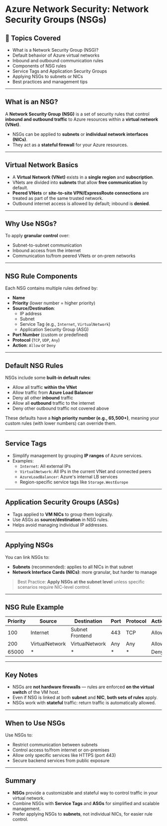 # Azure Network Security: Network Security Groups (NSGs)

## 🔹 Topics Covered
- What is a Network Security Group (NSG)?
- Default behavior of Azure virtual networks
- Inbound and outbound communication rules
- Components of NSG rules
- Service Tags and Application Security Groups
- Applying NSGs to subnets or NICs
- Best practices and management tips

---

## What is an NSG?

A **Network Security Group (NSG)** is a set of security rules that control **inbound and outbound traffic** to Azure resources within a **virtual network (VNet)**.

- NSGs can be applied to **subnets** or **individual network interfaces (NICs)**.
- They act as a **stateful firewall** for your Azure resources.

---

## Virtual Network Basics

- A **Virtual Network (VNet)** exists in a **single region** and **subscription**.
- VNets are divided into **subnets** that allow **free communication** by default.
- **Peered VNets** or **site-to-site VPN/ExpressRoute connections** are treated as part of the same trusted network.
- Outbound internet access is allowed by default; inbound is **denied**.

---

## Why Use NSGs?

To apply **granular control** over:
- Subnet-to-subnet communication
- Inbound access from the internet
- Communication to/from peered VNets or on-prem networks

---

## NSG Rule Components

Each NSG contains multiple rules defined by:
- **Name**
- **Priority** (lower number = higher priority)
- **Source/Destination**:
  - IP address
  - Subnet
  - Service Tag (e.g., `Internet`, `VirtualNetwork`)
  - Application Security Group (ASG)
- **Port Number** (custom or predefined)
- **Protocol** (`TCP`, `UDP`, `Any`)
- **Action**: `Allow` or `Deny`

---

## Default NSG Rules

NSGs include some **built-in default rules**:
- Allow all traffic **within the VNet**
- Allow traffic from **Azure Load Balancer**
- Deny all other **inbound** traffic
- Allow all **outbound** traffic to the internet
- Deny other outbound traffic not covered above

These defaults have a **high priority number (e.g., 65,500+)**, meaning your custom rules (with lower numbers) can override them.

---

## Service Tags

- Simplify management by grouping **IP ranges** of Azure services.
- Examples:
  - `Internet`: All external IPs
  - `VirtualNetwork`: All IPs in the current VNet and connected peers
  - `AzureLoadBalancer`: Azure's internal LB services
  - Region-specific service tags like `Storage.WestEurope`

---

## Application Security Groups (ASGs)

- Tags applied to **VM NICs** to group them logically.
- Use ASGs as **source/destination** in NSG rules.
- Helps avoid managing individual IP addresses.

---

## Applying NSGs

You can link NSGs to:
- **Subnets** (recommended): applies to all NICs in that subnet
- **Network Interface Cards (NICs)**: more granular, but harder to manage

> Best Practice: **Apply NSGs at the subnet level** unless specific scenarios require NIC-level control.

---

## NSG Rule Example

| Priority | Source         | Destination      | Port  | Protocol | Action |
|----------|----------------|------------------|-------|----------|--------|
| 100      | Internet       | Subnet Frontend  | 443   | TCP      | Allow  |
| 200      | VirtualNetwork | VirtualNetwork   | Any   | Any      | Allow  |
| 65000    | *              | *                | *     | *        | Deny   |

---

## Key Notes

- NSGs are **not hardware firewalls** — rules are enforced **on the virtual switch** of the VM host.
- Even if NSG is linked at both **subnet** and **NIC**, **both sets of rules** apply.
- NSGs work with **stateful** traffic: return traffic is automatically allowed.

---

## When to Use NSGs

Use NSGs to:
- Restrict communication between subnets
- Control access to/from internet or on-premises
- Allow only specific services like HTTPS (port 443)
- Secure backend services from public exposure

---

## Summary

- **NSGs** provide a customizable and stateful way to control traffic in your virtual network.
- Combine NSGs with **Service Tags** and **ASGs** for simplified and scalable management.
- Prefer applying NSGs to **subnets**, not individual NICs, for easier rule control.


